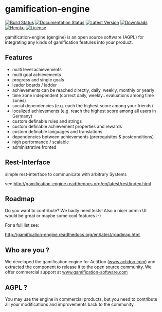 # gamification-engine
[![Build Status](https://travis-ci.org/ActiDoo/gamification-engine.svg?branch=master)](https://travis-ci.org/ActiDoo/gamification-engine)
[![Documentation Status](https://readthedocs.org/projects/gamification-engine/badge/?version=latest)](https://readthedocs.org/projects/gamification-engine/?badge=latest)
[![Latest Version](https://pypip.in/version/gamification-engine/badge.svg)](https://pypi.python.org/pypi/gamification-engine/)
[![Downloads](https://pypip.in/download/gamification-engine/badge.svg?period=month)](https://pypi.python.org/pypi/gamification-engine/)
[![Heroku](https://heroku-badge.herokuapp.com/?app=gamification-engine&root=admin)](https://gamification-engine.herokuapp.com)
[![License](https://pypip.in/license/gamification-engine/badge.svg)](https://pypi.python.org/pypi/gamification-engine/)


gamification-engine (gengine) is an open source software (AGPL) for integrating any kinds of gamification features into your product.

## Features

- multi level achievements
- multi goal achievements
- progress and single goals 
- leader boards / ladder
- achievements can be reached directly, daily, weekly, monthly or yearly
- time zone independent (correct daily, weekly.. evaluations among time zones)
- social dependencies (e.g. each the highest score among your friends)
- localized achievements (e.g. reach the highest score among all users in Germany)
- custom definable rules and strings
- custom definable achievement properties and rewards
- custom definable languages and translations
- dependencies between achievements (prerequisites & postconditions)
- high performance / scalable
- administrative fronted

## Rest-Interface

simple rest-interface to communicate with arbitrary Systems

see http://gamification-engine.readthedocs.org/en/latest/rest/index.html

## Roadmap

Do you want to contribute? We badly need tests!
Also a nicer admin UI would be great or maybe some cool features :-) 

For a full list see:

http://gamification-engine.readthedocs.org/en/latest/roadmap.html

## Who are you ?

We developed the gamification engine for ActiDoo (www.actidoo.com) and extracted the component to release it to the open source community.
We offer commercial support at www.gamification-software.com

## AGPL ?

You may use the engine in commercial products, but you need to contribute all your modifications and improvements back to the community.
